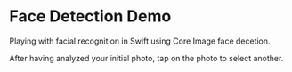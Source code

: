 # Face Detection Demo
Playing with facial recognition in Swift using Core Image face decetion.

After having analyzed your initial photo, tap on the photo to select another.
